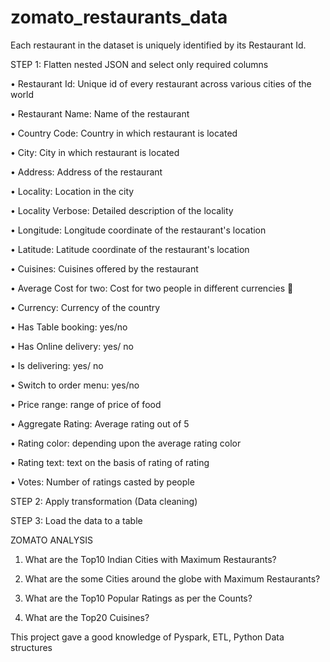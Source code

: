 # zomato_restaurants_data
Each restaurant in the dataset is uniquely identified by its Restaurant Id.


STEP 1: Flatten nested JSON and select only required columns

• Restaurant Id: Unique id of every restaurant across various cities of the world

• Restaurant Name: Name of the restaurant

• Country Code: Country in which restaurant is located

• City: City in which restaurant is located

• Address: Address of the restaurant

• Locality: Location in the city

• Locality Verbose: Detailed description of the locality

• Longitude: Longitude coordinate of the restaurant's location

• Latitude: Latitude coordinate of the restaurant's location

• Cuisines: Cuisines offered by the restaurant

• Average Cost for two: Cost for two people in different currencies 👫

• Currency: Currency of the country

• Has Table booking: yes/no

• Has Online delivery: yes/ no

• Is delivering: yes/ no

• Switch to order menu: yes/no

• Price range: range of price of food

• Aggregate Rating: Average rating out of 5

• Rating color: depending upon the average rating color

• Rating text: text on the basis of rating of rating

• Votes: Number of ratings casted by people

STEP 2: Apply transformation (Data cleaning)

STEP 3: Load the data to a table


ZOMATO ANALYSIS 

1. What are the Top10 Indian Cities with Maximum Restaurants?

2. What are the some Cities around the globe with Maximum Restaurants?

3. What are the Top10 Popular Ratings as per the Counts?

4. What are the Top20 Cuisines?


This project gave a good knowledge of Pyspark, ETL, Python Data structures




